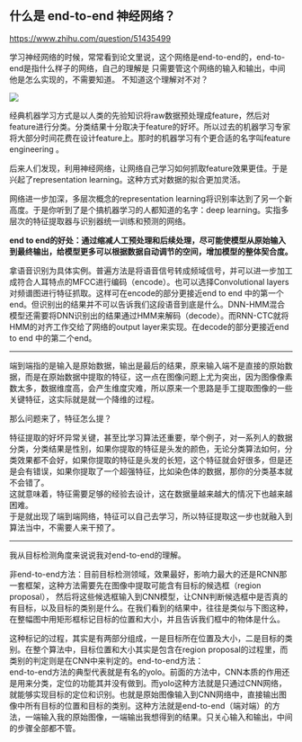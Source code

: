 ## 什么是 end-to-end 神经网络？

<https://www.zhihu.com/question/51435499>

学习神经网络的时候，常常看到论文里说，这个网络是end-to-end的，end-to-end是指什么样子的网络，自己的理解是 只需要管这个网络的输入和输出，中间他是怎么实现的，不需要知道。 不知道这个理解对不对？

![](http://okye062gb.bkt.clouddn.com/2017-05-26-145629.jpg)

经典机器学习方式是以人类的先验知识将raw数据预处理成feature，然后对feature进行分类。分类结果十分取决于feature的好坏。所以过去的机器学习专家将大部分时间花费在设计feature上。那时的机器学习有个更合适的名字叫feature engineering  。

后来人们发现，利用神经网络，让网络自己学习如何抓取feature效果更佳。于是兴起了representation learning。这种方式对数据的拟合更加灵活。

网络进一步加深，多层次概念的representation learning将识别率达到了另一个新高度。于是你听到了是个搞机器学习的人都知道的名字：deep learning。实指多层次的特征提取器与识别器统一训练和预测的网络。

**end to end的好处：**通过缩减人工预处理和后续处理，尽可能使模型从原始输入到最终输出**，给模型更多可以根据数据自动调节的空间，****增加模型的整体契合度****。**

拿语音识别为具体实例。普遍方法是将语音信号转成频域信号，并可以进一步加工成符合人耳特点的MFCC进行编码（encode）。也可以选择Convolutional layers对频谱图进行特征抓取。这样可在encode的部分更接近end to end 中的第一个end。但识别出的结果并不可以告诉我们这段语音到底是什么。DNN-HMM混合模型还需要将DNN识别出的结果通过HMM来解码（decode）。而RNN-CTC就将HMM的对齐工作交给了网络的output layer来实现。在decode的部分更接近end to end 中的第二个end。

<hr>

端到端指的是输入是原始数据，输出是最后的结果，原来输入端不是直接的原始数据，而是在原始数据中提取的特征，这一点在图像问题上尤为突出，因为图像像素数太多，数据维度高，会产生维度灾难，所以原来一个思路是手工提取图像的一些关键特征，这实际就是就一个降维的过程。  

那么问题来了，特征怎么提？  

特征提取的好坏异常关键，甚至比学习算法还重要，举个例子，对一系列人的数据分类，分类结果是性别，如果你提取的特征是头发的颜色，无论分类算法如何，分类效果都不会好，如果你提取的特征是头发的长短，这个特征就会好很多，但是还是会有错误，如果你提取了一个超强特征，比如染色体的数据，那你的分类基本就不会错了。  
这就意味着，特征需要足够的经验去设计，这在数据量越来越大的情况下也越来越困难。  
于是就出现了端到端网络，特征可以自己去学习，所以特征提取这一步也就融入到算法当中，不需要人来干预了。

<hr>

我从目标检测角度来说说我对end-to-end的理解。

非end-to-end方法：目前目标检测领域，效果最好，影响力最大的还是RCNN那一套框架，这种方法需要先在图像中提取可能含有目标的候选框（region proposal）， 然后将这些候选框输入到CNN模型，让CNN判断候选框中是否真的有目标，以及目标的类别是什么。在我们看到的结果中，往往是类似与下图这种，在整幅图中用矩形框标记目标的位置和大小，并且告诉我们框中的物体是什么。

这种标记的过程，其实是有两部分组成，一是目标所在位置及大小，二是目标的类别。在整个算法中，目标位置和大小其实是包含在region proposal的过程里，而类别的判定则是在CNN中来判定的。end-to-end方法：  
end-to-end方法的典型代表就是有名的yolo。前面的方法中，CNN本质的作用还是用来分类，定位的功能其并没有做到。而yolo这种方法就是只通过CNN网络，就能够实现目标的定位和识别。也就是原始图像输入到CNN网络中，直接输出图像中所有目标的位置和目标的类别。这种方法就是end-to-end（端对端）的方法，一端输入我的原始图像，一端输出我想得到的结果。只关心输入和输出，中间的步骤全部都不管。

